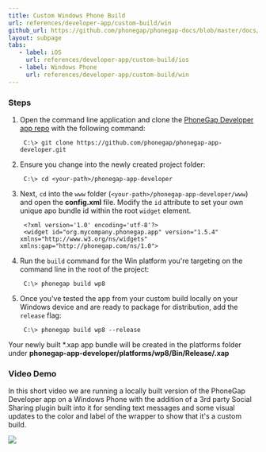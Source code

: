 ```yaml
---
title: Custom Windows Phone Build
url: references/developer-app/custom-build/win
github_url: https://github.com/phonegap/phonegap-docs/blob/master/docs/references/developer-app/5-custom-build/win-custom-build.html.md
layout: subpage
tabs:
   - label: iOS
     url: references/developer-app/custom-build/ios
   - label: Windows Phone
     url: references/developer-app/custom-build/win
---
```


### Steps
1. Open the command line application and clone the [PhoneGap Developer app repo](https://github.com/phonegap/phonegap-app-developer)
with the following command:

        C:\> git clone https://github.com/phonegap/phonegap-app-developer.git

2. Ensure you change into the newly created project folder:

        C:\> cd <your-path>/phonegap-app-developer

2. Next, `cd` into the `www` folder (`<your-path>/phonegap-app-developer/www`) and open the **config.xml** file.  Modify the `id` attribute
to set your own unique apo bundle id within the root `widget` element.

        <?xml version='1.0' encoding='utf-8'?>
        <widget id="org.mycompany.phonegap.app" version="1.5.4" xmlns="http://www.w3.org/ns/widgets" xmlns:gap="http://phonegap.com/ns/1.0">

3. Run the `build` command for the Win platform you're targeting on the command line in the root of the project:

        C:\> phonegap build wp8

4. Once you've tested the app from your custom build locally on your Windows device and are ready to package for distribution, add the `release` flag:

        C:\> phonegap build wp8 --release

  Your newly built *.xap app bundle will be created in the platforms folder under **phonegap-app-developer/platforms/wp8/Bin/Release/<your-bundle-id>.xap**

### Video Demo
 In this short video we are running a locally built version of the PhoneGap Developer app on a Windows Phone with the addition of a 3rd party Social
 Sharing plugin built into it for sending text messages and some visual updates to the color and label of the wrapper to show that it's a custom build.

 ![](/images/win-custom-build.gif)

